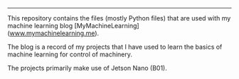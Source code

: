***
This repository contains the files (mostly Python files) that are used with my machine learning blog [MyMachineLearning] (www.mymachinelearning.me).

The blog is a record of my projects that I have used to learn the basics of machine learning for control of machinery. 

The projects primarily make use of Jetson Nano (B01).



